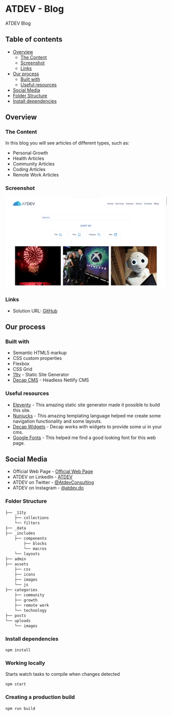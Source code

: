 <!-- @format -->

# ATDEV - Blog

ATDEV Blog

## Table of contents

- [Overview](#overview)
  - [The Content](#the-content)
  - [Screenshot](#screenshot)
  - [Links](#links)
- [Our process](#our-process)
  - [Built with](#built-with)
  - [Useful resources](#useful-resources)
- [Social Media](#social-media)
- [Folder Structure](#folder-structure)
- [Install dependencies](#install-dependencies)

## Overview

### The Content

In this blog you will see articles of different types, such as:

- Personal Growth
- Health Articles
- Community Articles
- Coding Articles
- Remote Work Articles

### Screenshot

![Home](/assets/images/blog-home.png)

### Links

- Solution URL: [GitHub](https://github.com/atdevdo/atdev_site_blog)

## Our process

### Built with

- Semantic HTML5 markup
- CSS custom properties
- Flexbox
- CSS Grid
- [11ty](https://www.11ty.dev/) - Static Site Generator
- [Decap CMS](https://decapcms.org/docs/intro/) - Headless Netlify CMS

### Useful resources

- [Eleventy](https://www.11ty.dev/docs/) - This amazing static site generator made it possible to build this site.
- [Nunjucks](https://www.11ty.dev/docs/languages/nunjucks/) - This amazing templating language helped me create some navigation functionality and some layouts.
- [Decap Widgets](https://decapcms.org/docs/widgets/) - Decap works with widgets to provide some ui in your cms.
- [Google Fonts](https://fonts.google.com/) - This helped me find a good looking font for this web page.

## Social Media

- Official Web Page - [Official Web Page](https://atdev.do/)
- ATDEV on LinkedIn - [ATDEV](https://www.linkedin.com/company/atdev/about/)
- ATDEV on Twitter - [@AtdevConsulting](https://twitter.com/AtdevConsulting)
- ATDEV on Instagram - [@atdev.do](https://www.instagram.com/atdev.do/)

### Folder Structure

```.
├── _11ty
    ├── collections
    └── filters
├── _data
├── _includes
    ├── components
        ├── blocks
        └── macros
    └── layouts
├── admin
├── assets
    ├── css
    ├── icons
    ├── images
    └── js
├── categories
    ├── community
    ├── growth
    ├── remote work
    └── technology
├── posts
└── uploads
    └── images
```

### Install dependencies

```.
npm install
```

### Working locally

Starts watch tasks to compile when changes detected

```.
npm start
```

### Creating a production build

```.
npm run build
```
